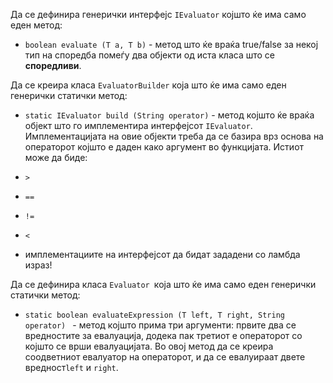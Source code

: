Да се дефинира генерички интерфејс `IEvaluator` којшто ќе има само еден метод:

- `boolean evaluate (Т a, Т b)` - метод што ќе враќа true/false за некој тип на споредба помеѓу два објекти од иста класа што се **споредливи**.

Да се креира класа `EvaluatorBuilder` која што ќе има само еден генерички статички метод: 

- `static IEvaluator build (String operator)` - метод којшто ќе враќа објект што го имплементира интерфејсот `IEvaluator`. Имплементацијата на овие објекти треба да се базира врз основа на операторот којшто е даден како аргумент во функцијата. Истиот може да биде: 
 - `>`
 - `==`
 - `!=`
 - `<`

- имплементациите на интерфејсот да бидат зададени со ламбда израз!

Да се дефинира класа `Evaluator `која што ќе има само еден генерички статички метод:

- `static boolean evaluateExpression (T left, T right, String operator) ` - метод којшто прима три аргументи: првите два се вредностите за евалуација, додека пак третиот е операторот со којшто се врши евалуацијата. Во овој метод да се креира соодветниот евалуатор на операторот, и да се евалуираат двете вредност`left` и `right`.
